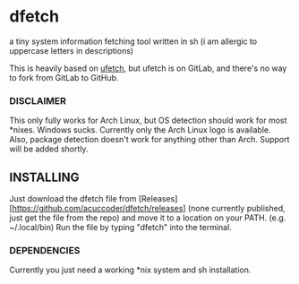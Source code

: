 # dfetch
a tiny system information fetching tool written in sh
(i am allergic to uppercase letters in descriptions)

This is heavily based on [ufetch](https://gitlab.com/jschx/ufetch), but ufetch is on GitLab, and there's no way to fork from GitLab to GitHub.

### DISCLAIMER
This only fully works for Arch Linux, but OS detection should work for most *nixes. Windows sucks.
Currently only the Arch Linux logo is available. Also, package detection doesn't work for anything other than Arch. Support will be added shortly.


## INSTALLING
Just download the dfetch file from [Releases][https://github.com/acuccoder/dfetch/releases] (none currently published, just get the file from the repo) and move it to a location on your PATH. (e.g. ~/.local/bin)
Run the file by typing "dfetch" into the terminal.

### DEPENDENCIES
Currently you just need a working *nix system and sh installation.
